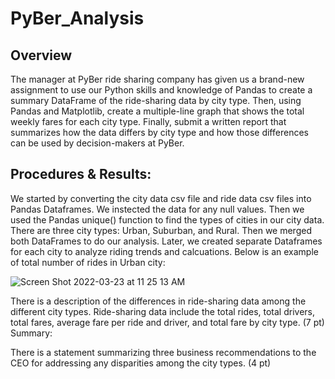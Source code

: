 # PyBer_Analysis
## Overview 
The manager at PyBer ride sharing company has given us a brand-new assignment to use our Python skills and knowledge of Pandas to create a summary DataFrame of the ride-sharing data by city type. Then, using Pandas and Matplotlib, create a multiple-line graph that shows the total weekly fares for each city type. Finally, submit a written report that summarizes how the data differs by city type and how those differences can be used by decision-makers at PyBer.


## Procedures & Results:

We started by converting the city data csv file and ride data csv files into Pandas Dataframes. We instected the data for any null values. Then we used the Pandas unique() function to find the types of cities in our city data.  There are three city types: Urban, Suburban, and Rural.   Then we merged both DataFrames to do our analysis.  Later, we created separate Dataframes for each city to analyze riding trends and calcuations. Below is an example of total number of rides in Urban city:

![Screen Shot 2022-03-23 at 11 25 13 AM](https://user-images.githubusercontent.com/98566486/159734993-d466757a-0988-4b47-90c4-e5a6cb022547.png)
  

There is a description of the differences in ride-sharing data among the different city types. Ride-sharing data include the total rides, total drivers, total fares, average fare per ride and driver, and total fare by city type. (7 pt)
Summary:

There is a statement summarizing three business recommendations to the CEO for addressing any disparities among the city types. (4 pt)
